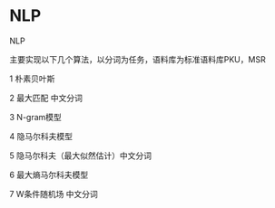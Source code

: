 # NLP
NLP

主要实现以下几个算法，以分词为任务，语料库为标准语料库PKU，MSR

1 朴素贝叶斯

2 最大匹配 中文分词

3 N-gram模型

4 隐马尔科夫模型

5 隐马尔科夫（最大似然估计）中文分词

6 最大熵马尔科夫模型

7 W条件随机场 中文分词
